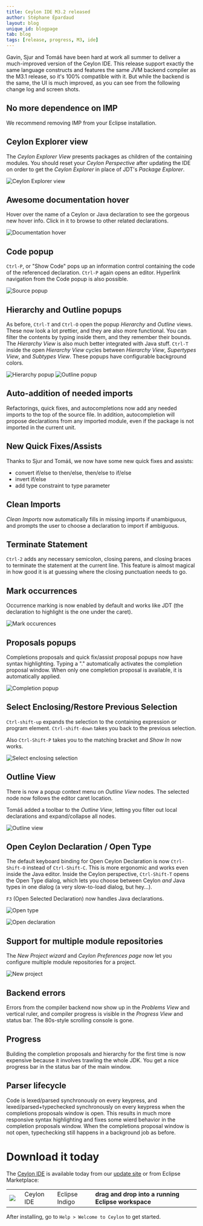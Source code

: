 ```yaml
---
title: Ceylon IDE M3.2 released
author: Stéphane Épardaud
layout: blog
unique_id: blogpage
tab: blog
tags: [release, progress, M3, ide]
---
```


Gavin, Sjur and Tomáš have been hard at work all summer to deliver a much-improved version
of the Ceylon IDE. This release support exactly the same language constructs and features
the same JVM backend compiler as the M3.1 release, so it's 100% compatible with it. But
while the backend is the same, the UI is much improved, as you can see from the following
change log and screen shots.

## No more dependence on IMP

We recommend removing IMP from your Eclipse installation.

## Ceylon Explorer view

The _Ceylon Explorer View_ presents packages as children of the
containing modules. You should reset your _Ceylon Perspective_ after
updating the IDE on order to get the _Ceylon Explorer_ in place of JDT's
_Package Explorer_.

<p class="screenshot">
    <img src="/images/screenshots/m3.2/explorer-view.png" title="Ceylon Explorer view"/>
</p>

## Awesome documentation hover

Hover over the name of a Ceylon or Java declaration to see the
gorgeous new hover info. Click in it to browse to other related
declarations.

<p class="screenshot">
    <img src="/images/screenshots/m3.2/hover-popup.png" title="Documentation hover"/>
</p>

## Code popup

`Ctrl-P`, or "Show Code" pops up an information control containing
the code of the referenced declaration. `Ctrl-P` again opens an
editor. Hyperlink navigation from the Code popup is also possible.

<p class="screenshot">
    <img src="/images/screenshots/m3.2/source-popup.png" title="Source popup"/>
</p>

## Hierarchy and Outline popups

As before, `Ctrl-T` and `Ctrl-O` open the popup _Hierarchy_ and
_Outline_ views. These now look a lot prettier, and they are also more
functional. You can filter the contents by typing inside them, and
they remember their bounds. The _Hierarchy View_ is also much better
integrated with Java stuff. `Ctrl-T` inside the open _Hierarchy View_
cycles between _Hierarchy View_, _Supertypes View_, and _Subtypes
View_. These popups have configurable background colors.

<p class="screenshot">
    <img src="/images/screenshots/m3.2/type-hierarchy-popup.png" title="Hierarchy popup"/>
    <img src="/images/screenshots/m3.2/outline-popup.png" title="Outline popup"/>
</p>

## Auto-addition of needed imports

Refactorings, quick fixes, and autocompletions now add any needed
imports to the top of the source file. In addition, autocompletion
will propose declarations from any imported module, even if the
package is not imported in the current unit.

## New Quick Fixes/Assists

Thanks to Sjur and Tomáš, we now have some new quick fixes and assists:

- convert if/else to then/else, then/else to if/else
- invert if/else
- add type constraint to type parameter

## Clean Imports

_Clean Imports_ now automatically fills in missing imports if
unambiguous, and prompts the user to choose a declaration to import if
ambiguous.

## Terminate Statement

`Ctrl-2` adds any necessary semicolon, closing parens, and closing
braces to terminate the statement at the current line. This feature is
almost magical in how good it is at guessing where the closing
punctuation needs to go.

## Mark occurrences

Occurrence marking is now enabled by default and works like JDT (the
declaration to highlight is the one under the caret).

<p class="screenshot">
    <img src="/images/screenshots/m3.2/highlight.png" title="Mark occurences"/>
</p>

## Proposals popups

Completions proposals and quick fix/assist proposal popups now have
syntax highlighting. Typing a "." automatically activates the
completion proposal window. When only one completion proposal is
available, it is automatically applied.

<p class="screenshot">
    <img src="/images/screenshots/m3.2/completion.png" title="Completion popup"/>
</p>

## Select Enclosing/Restore Previous Selection

`Ctrl-shift-up` expands the selection to the containing expression or
program element. `Ctrl-shift-down` takes you back to the previous
selection.

Also `Ctrl-Shift-P` takes you to the matching bracket and _Show In_ now works.

<p class="screenshot">
    <img src="/images/screenshots/m3.2/expand-selection.png" title="Select enclosing selection"/>
</p>

## Outline View

There is now a popup context menu on _Outline View_ nodes. The selected
node now follows the editor caret location.

Tomáš added a toolbar to the _Outline View_, letting you
filter out local declarations and expand/collapse all nodes.

<p class="screenshot">
    <img src="/images/screenshots/m3.2/outline-view.png" title="Outline view"/>
</p>

## Open Ceylon Declaration / Open Type

The default keyboard binding for Open Ceylon Declaration is now
`Ctrl-Shift-O` instead of `Ctrl-Shift-C`. This is more ergonomic and
works even inside the Java editor. Inside the Ceylon perspective,
`Ctrl-Shift-T` opens the Open Type dialog, which lets you choose
between Ceylon _and_ Java types in one dialog (a very slow-to-load
dialog, but hey...).

`F3` (Open Selected Declaration) now handles Java declarations.

<p class="screenshot">
    <img src="/images/screenshots/m3.2/open-type.png" title="Open type"/>
</p>

<p class="screenshot">
    <img src="/images/screenshots/m3.2/open-declaration.png" title="Open declaration"/>
</p>


## Support for multiple module repositories

The _New Project wizard_ and _Ceylon Preferences page_ now let you configure
multiple module repositories for a project.

<p class="screenshot">
    <img src="/images/screenshots/m3.2/new-project.png" title="New project"/>
</p>

## Backend errors

Errors from the compiler backend now show up in the _Problems View_ and
vertical ruler, and compiler progress is visible in the _Progress View_
and status bar. The 80s-style scrolling console is gone.

## Progress

Building the completion proposals and hierarchy for the first time is
now expensive because it involves trawling the whole JDK. 
You get a nice progress bar in the status bar of the main window.

## Parser lifecycle

Code is lexed/parsed synchronously on every keypress, and
lexed/parsed+typechecked synchronously on every keypress when the
completions proposals window is open. This results in much more
responsive syntax highlighting and fixes some wierd behavior in the
completion proposals window. When the completions proposal window is
not open, typechecking still happens in a background job as before.

# Download it today

The [Ceylon IDE][ide] is available today from our [update site][update site]
or from Eclipse Marketplace:

[ide]: /documentation/current/ide
[update site]: /documentation/current/ide/install

<table>
    <tr>
        <td>
        <a href='http://marketplace.eclipse.org/marketplace-client-intro?mpc_install=185799' 
          title='Drag and drop into a running Eclipse Indigo workspace to install Ceylon IDE'>
          <img src='http://marketplace.eclipse.org/misc/installbutton.png' style="vertical-align: middle; float: right; margin-right: 0.5em"/>
        </a>
        </td>
        <td>Ceylon IDE</td>
        <td>Eclipse Indigo</td>
        <td>
        <a href='http://marketplace.eclipse.org/marketplace-client-intro?mpc_install=185799' 
           title='Drag and drop into a running Eclipse Indigo workspace to install Ceylon IDE' 
           style='font-weight:bold;text-decoration:none'> 
          drag and drop into a running Eclipse workspace
        </a>
        </td>
    </tr>
</table>

After installing, go to `Help > Welcome to Ceylon` to get started. 


